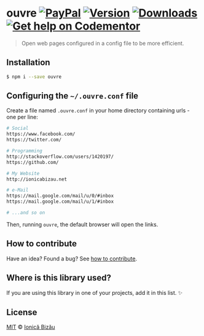 # ouvre [![PayPal](https://img.shields.io/badge/%24-paypal-f39c12.svg)][paypal-donations] [![Version](https://img.shields.io/npm/v/ouvre.svg)](https://www.npmjs.com/package/ouvre) [![Downloads](https://img.shields.io/npm/dt/ouvre.svg)](https://www.npmjs.com/package/ouvre) [![Get help on Codementor](https://cdn.codementor.io/badges/get_help_github.svg)](https://www.codementor.io/johnnyb?utm_source=github&utm_medium=button&utm_term=johnnyb&utm_campaign=github)

> Open web pages configured in a config file to be more efficient.

## Installation

```sh
$ npm i --save ouvre
```

## Configuring the `~/.ouvre.conf` file

Create a file named `.ouvre.conf` in your home directory containing urls - one per line:

```sh
# Social
https://www.facebook.com/
https://twitter.com/

# Programming
http://stackoverflow.com/users/1420197/
https://github.com/

# My Website
http://ionicabizau.net

# e-Mail
https://mail.google.com/mail/u/0/#inbox
https://mail.google.com/mail/u/1/#inbox

# ...and so on
```

Then, running `ouvre`, the default browser will open the links.

## How to contribute
Have an idea? Found a bug? See [how to contribute][contributing].

## Where is this library used?
If you are using this library in one of your projects, add it in this list. :sparkles:

## License

[MIT][license] © [Ionică Bizău][website]

[paypal-donations]: https://www.paypal.com/cgi-bin/webscr?cmd=_s-xclick&hosted_button_id=RVXDDLKKLQRJW
[donate-now]: http://i.imgur.com/6cMbHOC.png

[license]: http://showalicense.com/?fullname=Ionic%C4%83%20Biz%C4%83u%20%3Cbizauionica%40gmail.com%3E%20(http%3A%2F%2Fionicabizau.net)&year=2014#license-mit
[website]: http://ionicabizau.net
[contributing]: /CONTRIBUTING.md
[docs]: /DOCUMENTATION.md
